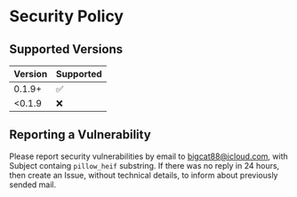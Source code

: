 # Security Policy

## Supported Versions


| Version | Supported          |
|---------| ------------------ |
| 0.1.9+  | :white_check_mark: |
| <0.1.9  | :x:                |


## Reporting a Vulnerability

Please report security vulnerabilities by email to bigcat88@icloud.com, with Subject containg `pillow_heif` substring.
If there was no reply in 24 hours, then create an Issue, without technical details, to inform about previously sended mail.
